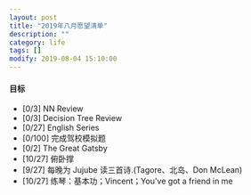 ```yaml
---
layout: post
title: "2019年八月愿望清单"
description: ""
category: life
tags: []
modify: 2019-08-04 15:10:00
---
```



#### 目标

+ [0/3] NN Review
+ [0/3] Decision Tree Review
+ [0/27] English Series
+ [0/100] 完成驾校模拟题
+ [0/2] The Great Gatsby
+ [10/27] 俯卧撑
+ [9/27] 每晚为 Jujube 读三首诗.(Tagore、北岛、Don McLean)
+ [10/27] 练琴：基本功；Vincent；You've got a friend in me
